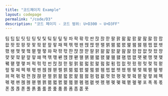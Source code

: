 ```yaml
---
title: "코드페이지 Example"
layout: codepage
permalink: "/code/D3"
description: "코드 페이지 - 코드 범위: U+D300 ~ U+D3FF"
---
```


<span class="character">팀</span>
<span class="character">팁</span>
<span class="character">팂</span>
<span class="character">팃</span>
<span class="character">팄</span>
<span class="character">팅</span>
<span class="character">팆</span>
<span class="character">팇</span>
<span class="character">팈</span>
<span class="character">팉</span>
<span class="character">팊</span>
<span class="character">팋</span>
<span class="character">파</span>
<span class="character">팍</span>
<span class="character">팎</span>
<span class="character">팏</span>
<span class="character">판</span>
<span class="character">팑</span>
<span class="character">팒</span>
<span class="character">팓</span>
<span class="character">팔</span>
<span class="character">팕</span>
<span class="character">팖</span>
<span class="character">팗</span>
<span class="character">팘</span>
<span class="character">팙</span>
<span class="character">팚</span>
<span class="character">팛</span>
<span class="character">팜</span>
<span class="character">팝</span>
<span class="character">팞</span>
<span class="character">팟</span>
<span class="character">팠</span>
<span class="character">팡</span>
<span class="character">팢</span>
<span class="character">팣</span>
<span class="character">팤</span>
<span class="character">팥</span>
<span class="character">팦</span>
<span class="character">팧</span>
<span class="character">패</span>
<span class="character">팩</span>
<span class="character">팪</span>
<span class="character">팫</span>
<span class="character">팬</span>
<span class="character">팭</span>
<span class="character">팮</span>
<span class="character">팯</span>
<span class="character">팰</span>
<span class="character">팱</span>
<span class="character">팲</span>
<span class="character">팳</span>
<span class="character">팴</span>
<span class="character">팵</span>
<span class="character">팶</span>
<span class="character">팷</span>
<span class="character">팸</span>
<span class="character">팹</span>
<span class="character">팺</span>
<span class="character">팻</span>
<span class="character">팼</span>
<span class="character">팽</span>
<span class="character">팾</span>
<span class="character">팿</span>
<span class="character">퍀</span>
<span class="character">퍁</span>
<span class="character">퍂</span>
<span class="character">퍃</span>
<span class="character">퍄</span>
<span class="character">퍅</span>
<span class="character">퍆</span>
<span class="character">퍇</span>
<span class="character">퍈</span>
<span class="character">퍉</span>
<span class="character">퍊</span>
<span class="character">퍋</span>
<span class="character">퍌</span>
<span class="character">퍍</span>
<span class="character">퍎</span>
<span class="character">퍏</span>
<span class="character">퍐</span>
<span class="character">퍑</span>
<span class="character">퍒</span>
<span class="character">퍓</span>
<span class="character">퍔</span>
<span class="character">퍕</span>
<span class="character">퍖</span>
<span class="character">퍗</span>
<span class="character">퍘</span>
<span class="character">퍙</span>
<span class="character">퍚</span>
<span class="character">퍛</span>
<span class="character">퍜</span>
<span class="character">퍝</span>
<span class="character">퍞</span>
<span class="character">퍟</span>
<span class="character">퍠</span>
<span class="character">퍡</span>
<span class="character">퍢</span>
<span class="character">퍣</span>
<span class="character">퍤</span>
<span class="character">퍥</span>
<span class="character">퍦</span>
<span class="character">퍧</span>
<span class="character">퍨</span>
<span class="character">퍩</span>
<span class="character">퍪</span>
<span class="character">퍫</span>
<span class="character">퍬</span>
<span class="character">퍭</span>
<span class="character">퍮</span>
<span class="character">퍯</span>
<span class="character">퍰</span>
<span class="character">퍱</span>
<span class="character">퍲</span>
<span class="character">퍳</span>
<span class="character">퍴</span>
<span class="character">퍵</span>
<span class="character">퍶</span>
<span class="character">퍷</span>
<span class="character">퍸</span>
<span class="character">퍹</span>
<span class="character">퍺</span>
<span class="character">퍻</span>
<span class="character">퍼</span>
<span class="character">퍽</span>
<span class="character">퍾</span>
<span class="character">퍿</span>
<span class="character">펀</span>
<span class="character">펁</span>
<span class="character">펂</span>
<span class="character">펃</span>
<span class="character">펄</span>
<span class="character">펅</span>
<span class="character">펆</span>
<span class="character">펇</span>
<span class="character">펈</span>
<span class="character">펉</span>
<span class="character">펊</span>
<span class="character">펋</span>
<span class="character">펌</span>
<span class="character">펍</span>
<span class="character">펎</span>
<span class="character">펏</span>
<span class="character">펐</span>
<span class="character">펑</span>
<span class="character">펒</span>
<span class="character">펓</span>
<span class="character">펔</span>
<span class="character">펕</span>
<span class="character">펖</span>
<span class="character">펗</span>
<span class="character">페</span>
<span class="character">펙</span>
<span class="character">펚</span>
<span class="character">펛</span>
<span class="character">펜</span>
<span class="character">펝</span>
<span class="character">펞</span>
<span class="character">펟</span>
<span class="character">펠</span>
<span class="character">펡</span>
<span class="character">펢</span>
<span class="character">펣</span>
<span class="character">펤</span>
<span class="character">펥</span>
<span class="character">펦</span>
<span class="character">펧</span>
<span class="character">펨</span>
<span class="character">펩</span>
<span class="character">펪</span>
<span class="character">펫</span>
<span class="character">펬</span>
<span class="character">펭</span>
<span class="character">펮</span>
<span class="character">펯</span>
<span class="character">펰</span>
<span class="character">펱</span>
<span class="character">펲</span>
<span class="character">펳</span>
<span class="character">펴</span>
<span class="character">펵</span>
<span class="character">펶</span>
<span class="character">펷</span>
<span class="character">편</span>
<span class="character">펹</span>
<span class="character">펺</span>
<span class="character">펻</span>
<span class="character">펼</span>
<span class="character">펽</span>
<span class="character">펾</span>
<span class="character">펿</span>
<span class="character">폀</span>
<span class="character">폁</span>
<span class="character">폂</span>
<span class="character">폃</span>
<span class="character">폄</span>
<span class="character">폅</span>
<span class="character">폆</span>
<span class="character">폇</span>
<span class="character">폈</span>
<span class="character">평</span>
<span class="character">폊</span>
<span class="character">폋</span>
<span class="character">폌</span>
<span class="character">폍</span>
<span class="character">폎</span>
<span class="character">폏</span>
<span class="character">폐</span>
<span class="character">폑</span>
<span class="character">폒</span>
<span class="character">폓</span>
<span class="character">폔</span>
<span class="character">폕</span>
<span class="character">폖</span>
<span class="character">폗</span>
<span class="character">폘</span>
<span class="character">폙</span>
<span class="character">폚</span>
<span class="character">폛</span>
<span class="character">폜</span>
<span class="character">폝</span>
<span class="character">폞</span>
<span class="character">폟</span>
<span class="character">폠</span>
<span class="character">폡</span>
<span class="character">폢</span>
<span class="character">폣</span>
<span class="character">폤</span>
<span class="character">폥</span>
<span class="character">폦</span>
<span class="character">폧</span>
<span class="character">폨</span>
<span class="character">폩</span>
<span class="character">폪</span>
<span class="character">폫</span>
<span class="character">포</span>
<span class="character">폭</span>
<span class="character">폮</span>
<span class="character">폯</span>
<span class="character">폰</span>
<span class="character">폱</span>
<span class="character">폲</span>
<span class="character">폳</span>
<span class="character">폴</span>
<span class="character">폵</span>
<span class="character">폶</span>
<span class="character">폷</span>
<span class="character">폸</span>
<span class="character">폹</span>
<span class="character">폺</span>
<span class="character">폻</span>
<span class="character">폼</span>
<span class="character">폽</span>
<span class="character">폾</span>
<span class="character">폿</span>